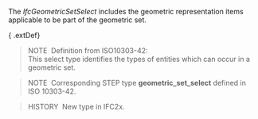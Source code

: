 The _IfcGeometricSetSelect_ includes the geometric representation items applicable to be part of the geometric set.

{ .extDef}
> NOTE&nbsp; Definition from ISO10303-42:  
> This select type identifies the types of entities which can occur in a geometric set.

> NOTE&nbsp; Corresponding STEP type **geometric_set_select** defined in ISO 10303-42.

> HISTORY&nbsp; New type in IFC2x.